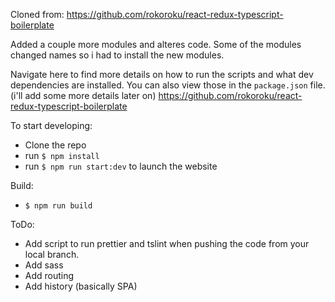 Cloned from:
https://github.com/rokoroku/react-redux-typescript-boilerplate

Added a couple more modules and alteres code.
Some of the modules changed names so i had to install the new modules.

Navigate here to find more details on how to run the scripts and what dev dependencies are installed. You can also view those in the `package.json` file. (i'll add some more details later on)
https://github.com/rokoroku/react-redux-typescript-boilerplate

To start developing:
- Clone the repo
- run `$ npm install`
- run `$ npm run start:dev` to launch the website

Build:
- `$ npm run build`


ToDo:
* Add script to run prettier and tslint when pushing the code from your local branch.
* Add sass
* Add routing
* Add history (basically SPA)
